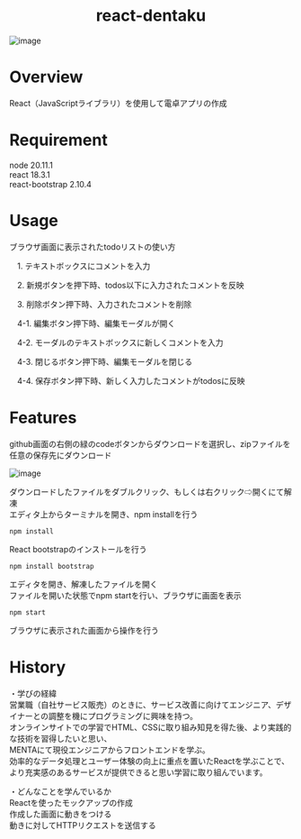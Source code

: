 <h1 align="center">
react-dentaku
</h1>

![image](https://github.com/user-attachments/assets/44c0d7a0-203b-4697-89a0-9989fed44315)


# Overview
React（JavaScriptライブラリ）を使用して電卓アプリの作成  

# Requirement
node 20.11.1  
react 18.3.1  
react-bootstrap 2.10.4  

# Usage
ブラウザ画面に表示されたtodoリストの使い方  

　1. テキストボックスにコメントを入力  

　2. 新規ボタンを押下時、todos以下に入力されたコメントを反映  

　3. 削除ボタン押下時、入力されたコメントを削除  

　4-1. 編集ボタン押下時、編集モーダルが開く  

　4-2. モーダルのテキストボックスに新しくコメントを入力  

　4-3. 閉じるボタン押下時、編集モーダルを閉じる  

　4-4. 保存ボタン押下時、新しく入力したコメントがtodosに反映

# Features
github画面の右側の緑のcodeボタンからダウンロードを選択し、zipファイルを任意の保存先にダウンロード  

![image](https://github.com/user-attachments/assets/6ff2d73e-94f5-4403-bad0-af4baf8b266b)


ダウンロードしたファイルをダブルクリック、もしくは右クリック⇨開くにて解凍  
エディタ上からターミナルを開き、npm installを行う  
```
npm install
```
React bootstrapのインストールを行う  
```
npm install bootstrap
```
エディタを開き、解凍したファイルを開く  
ファイルを開いた状態でnpm startを行い、ブラウザに画面を表示  
```
npm start
```
ブラウザに表示された画面から操作を行う

# History
・学びの経緯  
営業職（自社サービス販売）のときに、サービス改善に向けてエンジニア、デザイナーとの調整を機にプログラミングに興味を持つ。  
オンラインサイトでの学習でHTML、CSSに取り組み知見を得た後、より実践的な技術を習得したいと思い、  
MENTAにて現役エンジニアからフロントエンドを学ぶ。  
効率的なデータ処理とユーザー体験の向上に重点を置いたReactを学ぶことで、より充実感のあるサービスが提供できると思い学習に取り組んでいます。  

・どんなことを学んでいるか  
Reactを使ったモックアップの作成  
作成した画面に動きをつける  
動きに対してHTTPリクエストを送信する
